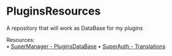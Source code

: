 # PluginsResources
A repository that will work as DataBase for my plugins


Resources:<br>
• [SuperManager - PluginsDataBase](https://github.com/TheProgramSrc/PluginsResources/blob/master/supermanager/plugins-database.yml)
• [SuperAuth - Translations](https://github.com/TheProgramSrc/PluginsResources/tree/master/superauth)
